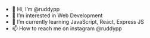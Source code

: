 - 👋 Hi, I’m @ruddypp
- 👀 I’m interested in Web Development
- 🌱 I’m currently learning JavaScript, React, Express JS
- 📫 How to reach me on instagram @ruddypp

<!---
ruddypp/ruddypp is a ✨ special ✨ repository because its `README.md` (this file) appears on your GitHub profile.
You can click the Preview link to take a look at your changes.
--->
